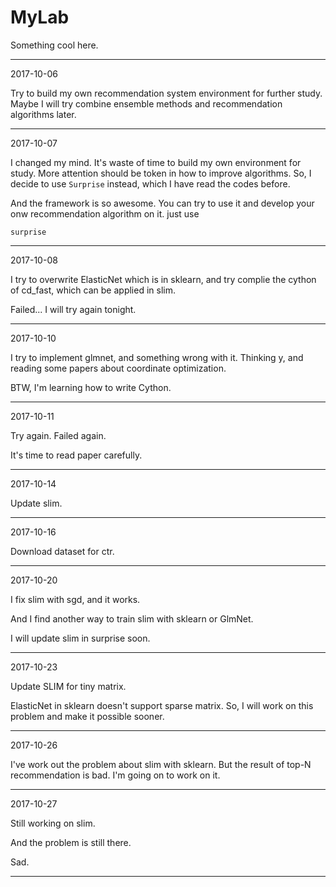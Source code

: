 # MyLab

Something cool here.



***
2017-10-06

Try to build my own recommendation system environment for further study.
Maybe I will try combine ensemble methods and recommendation algorithms later.

---

2017-10-07

I changed my mind.
It's waste of time to build my own environment for study.
More attention should be token in how to improve algorithms.
So, I decide to use `Surprise` instead, which I have read the codes before.

And the framework is so awesome.
You can try to use it and develop your onw recommendation algorithm on it.
just use

```
surprise
```

---

2017-10-08

I try to overwrite ElasticNet which is in sklearn, and try complie the cython of cd_fast,
which can be applied in slim.

Failed...
I will try again tonight.

---

2017-10-10

I try to implement glmnet, and something wrong with it.
Thinking y, and reading some papers about coordinate optimization.

BTW, I'm learning how to write Cython.

---

2017-10-11

Try again. Failed again.

It's time to read paper carefully.

---

2017-10-14

Update slim.

---

2017-10-16

Download dataset for ctr.

---

2017-10-20

I fix slim with sgd, and it works.

And I find another way to train slim with sklearn or GlmNet.

I will update slim in surprise soon.

---

2017-10-23

Update SLIM for tiny matrix.

ElasticNet in sklearn doesn't support sparse matrix.
So, I will work on this problem and make it possible sooner.

---

2017-10-26

I've work out the problem about slim with sklearn.
But the result of top-N recommendation is bad.
I'm going on to work on it.

---

2017-10-27

Still working on slim.

And the problem is still there.

Sad.

---






